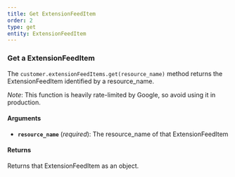 ```yaml
---
title: Get ExtensionFeedItem
order: 2
type: get
entity: ExtensionFeedItem
---
```


### Get a ExtensionFeedItem

The `customer.extensionFeedItems.get(resource_name)` method returns the ExtensionFeedItem identified by a resource_name.

_Note_: This function is heavily rate-limited by Google, so avoid using it in production.

#### Arguments

- **`resource_name`** (_required_): The resource_name of that ExtensionFeedItem

#### Returns

Returns that ExtensionFeedItem as an object.
